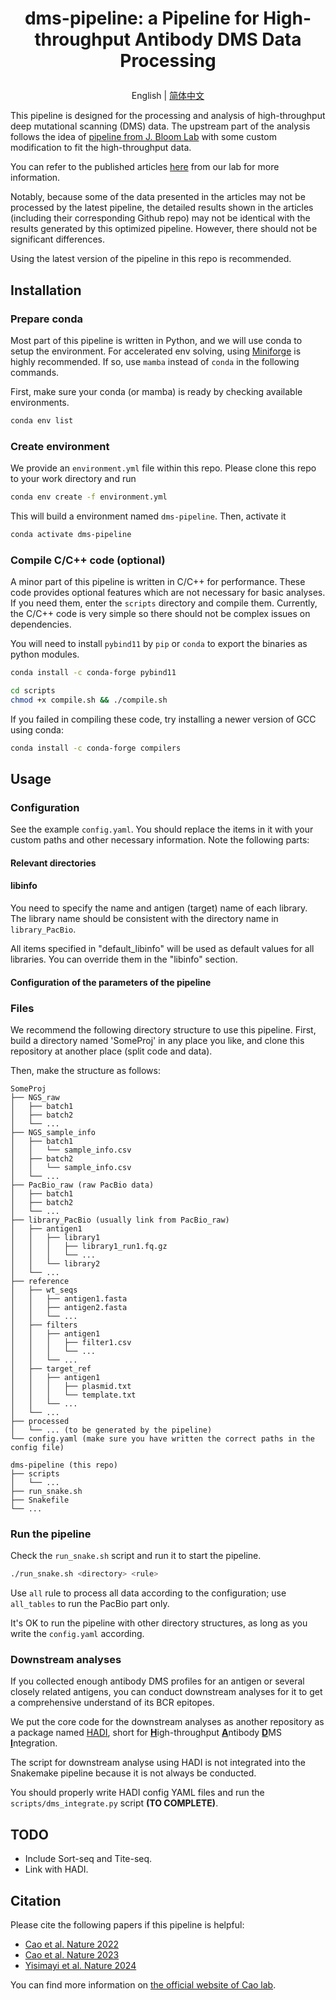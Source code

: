 
<h1><p align='center'>dms-pipeline: a Pipeline for High-throughput Antibody DMS Data Processing</p></h1>

<p align='center'>
  English | <a href='./README.zh-CN.md'>简体中文</a> 
</p>

This pipeline is designed for the processing and analysis of high-throughput deep mutational scanning (DMS) data. The upstream part of the analysis follows the idea of [pipeline from J. Bloom Lab](https://github.com/jbloomlab/SARS-CoV-2-RBD_DMS) with some custom modification to fit the high-throughput data.

You can refer to the published articles [here](#Citation) from our lab for more information. 

Notably, because some of the data presented in the articles may not be processed by the latest pipeline, the detailed results shown in the articles (including their corresponding Github repo) may not be identical with the results generated by this optimized pipeline. However, there should not be significant differences. 

Using the latest version of the pipeline in this repo is recommended.

## Installation
### Prepare conda

Most part of this pipeline is written in Python, and we will use conda to setup the environment. For accelerated env solving, using [Miniforge](https://github.com/conda-forge/miniforge) is highly recommended. If so, use `mamba` instead of `conda` in the following commands.

First, make sure your conda (or mamba) is ready by checking available environments.

```bash
conda env list
```

### Create environment

We provide an `environment.yml` file within this repo. Please clone this repo to your work directory and run

```bash
conda env create -f environment.yml
```

This will build a environment named `dms-pipeline`. Then, activate it

```bash
conda activate dms-pipeline
```

### Compile C/C++ code (optional)

A minor part of this pipeline is written in C/C++ for performance. These code provides optional features which are not necessary for basic analyses. If you need them, enter the `scripts` directory and compile them. Currently, the C/C++ code is very simple so there should not be complex issues on dependencies.

You will need to install `pybind11` by `pip` or `conda` to export the binaries as python modules.

```bash
conda install -c conda-forge pybind11

cd scripts
chmod +x compile.sh && ./compile.sh
```

If you failed in compiling these code, try installing a newer version of GCC using conda:

```bash
conda install -c conda-forge compilers
```

## Usage
### Configuration

See the example `config.yaml`. You should replace the items in it with your custom paths and other necessary information.
Note the following parts:

#### Relevant directories

#### libinfo

You need to specify the name and antigen (target) name of each library. The library name should be consistent with the directory name in `library_PacBio`.

All items specified in "default_libinfo" will be used as default values for all libraries. You can override them in the "libinfo" section.

#### Configuration of the parameters of the pipeline

### Files


We recommend the following directory structure to use this pipeline. First, build a directory named 'SomeProj' in any place you like, and clone this repository at another place (split code and data). 

Then, make the structure as follows:

```
SomeProj
├── NGS_raw
│   ├── batch1
│   ├── batch2
│   └── ...
├── NGS_sample_info
│   ├── batch1
│   │   └── sample_info.csv
│   ├── batch2
│   │   └── sample_info.csv
│   └── ...
├── PacBio_raw (raw PacBio data)
│   ├── batch1
│   ├── batch2
│   └── ...
├── library_PacBio (usually link from PacBio_raw)
│   ├── antigen1
│   │   ├── library1
│   │   │   ├── library1_run1.fq.gz
│   │   │   └── ...    
│   │   └── library2
│   └── ...
├── reference
│   ├── wt_seqs
│   │   ├── antigen1.fasta
│   │   ├── antigen2.fasta
│   │   └── ...
│   ├── filters
│   │   ├── antigen1
│   │   │   ├── filter1.csv
│   │   │   └── ...
│   │   └── ...
│   ├── target_ref
│   │   ├── antigen1
│   │   │   ├── plasmid.txt
│   │   │   └── template.txt
│   │   └── ...
│   └── ...
├── processed
│   └── ... (to be generated by the pipeline)
└── config.yaml (make sure you have written the correct paths in the config file)

dms-pipeline (this repo)
├── scripts
│   └── ...
├── run_snake.sh
├── Snakefile
└── ...
```

### Run the pipeline

Check the `run_snake.sh` script and run it to start the pipeline.

```bash
./run_snake.sh <directory> <rule>
```

Use `all` rule to process all data according to the configuration; use `all_tables` to run the PacBio part only.

It's OK to run the pipeline with other directory structures, as long as you write the `config.yaml` according.

### Downstream analyses

If you collected enough antibody DMS profiles for an antigen or several closely related antigens, you can conduct downstream analyses for it to get a comprehensive understand of its BCR epitopes.

We put the core code for the downstream analyses as another repository as a package named [HADI](https://github.com/yunlongcaolab/hadi), short for <ins>**H**</ins>igh-throughput <ins>**A**</ins>ntibody <ins>**D**</ins>MS <ins>**I**</ins>ntegration.

The script for downstream analyse using HADI is not integrated into the Snakemake pipeline because it is not always be conducted. 

You should properly write HADI config YAML files and run the `scripts/dms_integrate.py` script **(TO COMPLETE)**.

## TODO

- Include Sort-seq and Tite-seq.
- Link with HADI.

## Citation

Please cite the following papers if this pipeline is helpful:
- [Cao et al. Nature 2022](https://doi.org/10.1038/s41586-022-04980-y)
- [Cao et al. Nature 2023](https://doi.org/10.1038/s41586-022-05644-7)
- [Yisimayi et al. Nature 2024](https://doi.org/10.1038/s41586-023-06753-7)

You can find more information on [the official website of Cao lab](https://yunlongcaolab.com).
